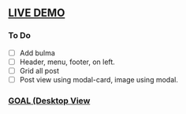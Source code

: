 ## [LIVE DEMO](https://learninggatsbyjs.netlify.com/)
### To Do

- [ ] Add bulma
- [ ] Header, menu, footer, on left.
- [ ] Grid all post
- [ ] Post view using modal-card, image using modal.

### [GOAL (Desktop View](https://blog.aflasio.com/images/blog/webdesign.gif)
